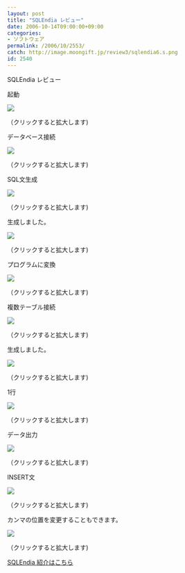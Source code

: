 ```yaml
---
layout: post
title: "SQLEndia レビュー"
date: 2006-10-14T09:00:00+09:00
categories:
- ソフトウェア
permalink: /2006/10/2553/
catch: http://image.moongift.jp/review3/sqlendia6.s.png
id: 2540
---
```

SQLEndia レビュー  
<!--more-->

起動

  

[![](http://image.moongift.jp/review3/sqlendia1.s.png)](http://image.moongift.jp/review3/sqlendia1.png)  
  
（クリックすると拡大します)

  

データベース接続

  

[![](http://image.moongift.jp/review3/sqlendia2.s.png)](http://image.moongift.jp/review3/sqlendia2.png)  
  
（クリックすると拡大します)

  

SQL文生成

  

[![](http://image.moongift.jp/review3/sqlendia3.s.png)](http://image.moongift.jp/review3/sqlendia3.png)  
  
（クリックすると拡大します)

  

生成しました。

  

[![](http://image.moongift.jp/review3/sqlendia4.s.png)](http://image.moongift.jp/review3/sqlendia4.png)  
  
（クリックすると拡大します)

  

プログラムに変換

  

[![](http://image.moongift.jp/review3/sqlendia5.s.png)](http://image.moongift.jp/review3/sqlendia5.png)  
  
（クリックすると拡大します)

  

複数テーブル接続

  

[![](http://image.moongift.jp/review3/sqlendia6.s.png)](http://image.moongift.jp/review3/sqlendia6.png)  
  
（クリックすると拡大します)

  

生成しました。

  

[![](http://image.moongift.jp/review3/sqlendia7.s.png)](http://image.moongift.jp/review3/sqlendia7.png)  
  
（クリックすると拡大します)

  

1行

  

[![](http://image.moongift.jp/review3/sqlendia8.s.png)](http://image.moongift.jp/review3/sqlendia8.png)  
  
（クリックすると拡大します)

  

データ出力

  

[![](http://image.moongift.jp/review3/sqlendia9.s.png)](http://image.moongift.jp/review3/sqlendia9.png)  
  
（クリックすると拡大します)

  

INSERT文

  

[![](http://image.moongift.jp/review3/sqlendia10.s.png)](http://image.moongift.jp/review3/sqlendia10.png)  
  
（クリックすると拡大します)

  

カンマの位置を変更することもできます。

  

[![](http://image.moongift.jp/review3/sqlendia11.s.png)](http://image.moongift.jp/review3/sqlendia11.png)  
  
（クリックすると拡大します)

  

[SQLEndia 紹介はこちら](http://fw.moongift.jp/intro/i-2552.html)

